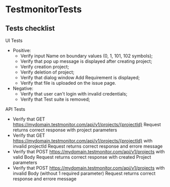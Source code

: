 # TestmonitorTests
## Tests checklist 
UI Tests
- Positive:
    - Verify input Name on boundary values (0, 1, 101, 102 symbols);
    - Verify that pop up message is displayed after creating project;
    - Verify creation project;
    - Verify deletion of project;
    - Verify that dialog window Add Requirement is displayed;
    - Verify that file is uploaded on the issue page.
 - Negative:
    - Verify that user can't login with invalid credentials;
    - Verify that Test suite is removed;

API Tests
- Verify that GET https://mydomain.testmonitor.com/api/v1/projects/{projectId} Request returns correct response with project parameters
- Verify that GET https://mydomain.testmonitor.com/api/v1/projects/{projectId} with invalid projectId Request returns correct response and errore message
- Verify that POST https://mydomain.testmonitor.com/api/v1/projects with valid Body Request returns correct response with created Project parameters
- Verify that POST https://mydomain.testmonitor.com/api/v1/projects with invalid Body (without 1 required parameter) Request returns correct response and errore message
 
